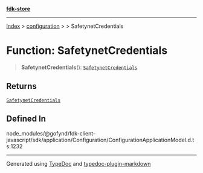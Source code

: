 [**fdk-store**](../../../README.md)
***

[Index](../../../API.md) > [configuration](../../README.md) > [<internal>](../README.md) > SafetynetCredentials

# Function: SafetynetCredentials

> **SafetynetCredentials**(): [`SafetynetCredentials`](../type-aliases/type-alias.SafetynetCredentials.md)

## Returns

[`SafetynetCredentials`](../type-aliases/type-alias.SafetynetCredentials.md)

## Defined In

node\_modules/@gofynd/fdk-client-javascript/sdk/application/Configuration/ConfigurationApplicationModel.d.ts:1232

***
Generated using [TypeDoc](https://typedoc.org/) and [typedoc-plugin-markdown](https://www.npmjs.com/package/typedoc-plugin-markdown)
